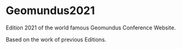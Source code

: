 # Geomundus2021
Edition 2021 of the world famous Geomundus Conference Website.




Based on the work of previous Editions.
